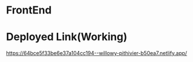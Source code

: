 # FrontEnd

# Deployed Link(Working)
https://64bce5f33be6e37a104cc194--willowy-pithivier-b50ea7.netlify.app/
